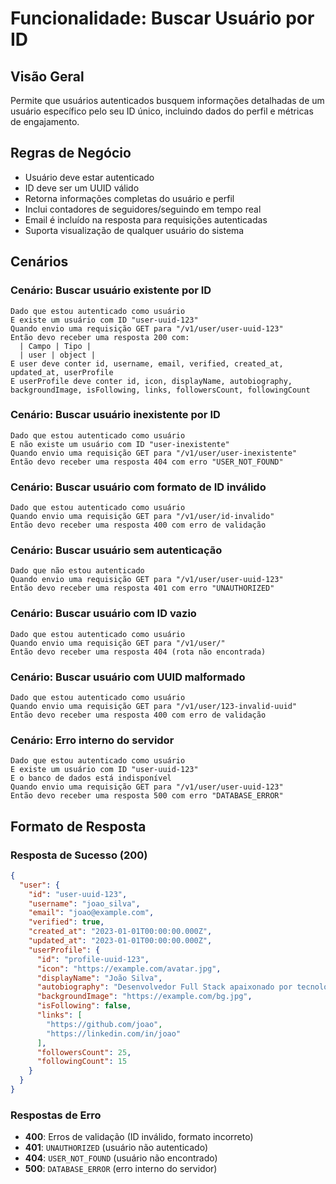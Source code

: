 # Funcionalidade: Buscar Usuário por ID

## Visão Geral
Permite que usuários autenticados busquem informações detalhadas de um usuário específico pelo seu ID único, incluindo dados do perfil e métricas de engajamento.

## Regras de Negócio
- Usuário deve estar autenticado
- ID deve ser um UUID válido
- Retorna informações completas do usuário e perfil
- Inclui contadores de seguidores/seguindo em tempo real
- Email é incluído na resposta para requisições autenticadas
- Suporta visualização de qualquer usuário do sistema

## Cenários

### Cenário: Buscar usuário existente por ID
```gherkin
Dado que estou autenticado como usuário
E existe um usuário com ID "user-uuid-123"
Quando envio uma requisição GET para "/v1/user/user-uuid-123"
Então devo receber uma resposta 200 com:
  | Campo | Tipo |
  | user | object |
E user deve conter id, username, email, verified, created_at, updated_at, userProfile
E userProfile deve conter id, icon, displayName, autobiography, backgroundImage, isFollowing, links, followersCount, followingCount
```

### Cenário: Buscar usuário inexistente por ID
```gherkin
Dado que estou autenticado como usuário
E não existe um usuário com ID "user-inexistente"
Quando envio uma requisição GET para "/v1/user/user-inexistente"
Então devo receber uma resposta 404 com erro "USER_NOT_FOUND"
```

### Cenário: Buscar usuário com formato de ID inválido
```gherkin
Dado que estou autenticado como usuário
Quando envio uma requisição GET para "/v1/user/id-invalido"
Então devo receber uma resposta 400 com erro de validação
```

### Cenário: Buscar usuário sem autenticação
```gherkin
Dado que não estou autenticado
Quando envio uma requisição GET para "/v1/user/user-uuid-123"
Então devo receber uma resposta 401 com erro "UNAUTHORIZED"
```

### Cenário: Buscar usuário com ID vazio
```gherkin
Dado que estou autenticado como usuário
Quando envio uma requisição GET para "/v1/user/"
Então devo receber uma resposta 404 (rota não encontrada)
```

### Cenário: Buscar usuário com UUID malformado
```gherkin
Dado que estou autenticado como usuário
Quando envio uma requisição GET para "/v1/user/123-invalid-uuid"
Então devo receber uma resposta 400 com erro de validação
```

### Cenário: Erro interno do servidor
```gherkin
Dado que estou autenticado como usuário
E existe um usuário com ID "user-uuid-123"
E o banco de dados está indisponível
Quando envio uma requisição GET para "/v1/user/user-uuid-123"
Então devo receber uma resposta 500 com erro "DATABASE_ERROR"
```

## Formato de Resposta

### Resposta de Sucesso (200)
```json
{
  "user": {
    "id": "user-uuid-123",
    "username": "joao_silva",
    "email": "joao@example.com",
    "verified": true,
    "created_at": "2023-01-01T00:00:00.000Z",
    "updated_at": "2023-01-01T00:00:00.000Z",
    "userProfile": {
      "id": "profile-uuid-123",
      "icon": "https://example.com/avatar.jpg",
      "displayName": "João Silva",
      "autobiography": "Desenvolvedor Full Stack apaixonado por tecnologia",
      "backgroundImage": "https://example.com/bg.jpg",
      "isFollowing": false,
      "links": [
        "https://github.com/joao",
        "https://linkedin.com/in/joao"
      ],
      "followersCount": 25,
      "followingCount": 15
    }
  }
}
```

### Respostas de Erro
- **400**: Erros de validação (ID inválido, formato incorreto)
- **401**: `UNAUTHORIZED` (usuário não autenticado)
- **404**: `USER_NOT_FOUND` (usuário não encontrado)
- **500**: `DATABASE_ERROR` (erro interno do servidor)
